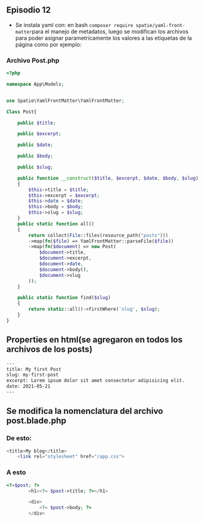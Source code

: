 ## Episodio 12

- Se instala yaml con: en bash ```composer require spatie/yaml-front-matter```para el manejo de metadatos, luego se modifican los archivos para poder asignar parametricamente los valores a las etiquetas de la página como por ejemplo:

### Archivo Post.php

```php
<?php

namespace App\Models;


use Spatie\YamlFrontMatter\YamlFrontMatter;

Class Post{

    public $title;

    public $excerpt;

    public $date;

    public $body;

    public $slug;

    public function __construct($title, $excerpt, $date, $body, $slug)
    {
        $this->title = $title;
        $this->excerpt = $excerpt;
        $this->date = $date;
        $this->body = $body;
        $this->slug = $slug;
    }
    public static function all()
    {
        return collect(File::files(resource_path("posts")))
        ->map(fn($file) => YamlFrontMatter::parseFile($file))
        ->map(fn($document) => new Post(
            $document->title,
            $document->excerpt,
            $document->date,
            $document->body(),
            $document->slug
        ));
    }

    public static function find($slug)
    {
        return static::all()->firstWhere('slug', $slug);
    }
}
```


## Properties en html(se agregaron en todos los archivos de los posts)
```html
---
title: My first Post
slug: my-first-post
excerpt: Lorem ipsum dolor sit amet consectetur adipisicing elit.
date: 2021-05-21
---
```
## Se modifica la nomenclatura del archivo post.blade.php

### De esto:
```php
<title>My blog</title>
    <link rel="stylesheet" href="/app.css">
```

### A esto
```php
<?=$post; ?>
        <h1><?= $post->title; ?></h1>

        <div>
            <?= $post->body; ?>
        </div>
``` 

